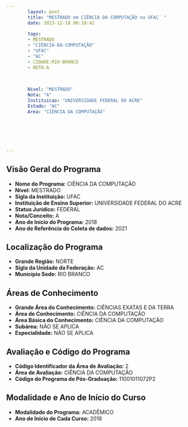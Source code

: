```yaml
---
        layout: post
        title: "MESTRADO em CIÊNCIA DA COMPUTAÇÃO na UFAC  "
        date: 2023-12-18 00:10:42
     
        tags:
        - MESTRADO
        - "CIÊNCIA-DA-COMPUTAÇÃO"
        - "UFAC"
        - "AC"
        - CIDADE:RIO-BRANCO
        - NOTA:A
        
       

        Nivel: "MESTRADO"
        Nota: "A"
        Instituicao: "UNIVERSIDADE FEDERAL DO ACRE"
        Estado: "AC"
        Area: "CIÊNCIA DA COMPUTAÇÃO"
        
        
        
        
        
        
---
```

## Visão Geral do Programa
- **Nome do Programa:** CIÊNCIA DA COMPUTAÇÃO
- **Nível:** MESTRADO
- **Sigla da Instituição:** UFAC
- **Instituição de Ensino Superior:** UNIVERSIDADE FEDERAL DO ACRE
- **Status Jurídico:** FEDERAL
- **Nota/Conceito:** A
- **Ano de Início do Programa:** 2018
- **Ano de Referência do Coleta de dados:** 2021

## Localização do Programa
- **Grande Região:** NORTE
- **Sigla da Unidade da Federação:** AC
- **Município Sede:** RIO BRANCO

## Áreas de Conhecimento
- **Grande Área do Conhecimento:** CIÊNCIAS EXATAS E DA TERRA
- **Área de Conhecimento:** CIÊNCIA DA COMPUTAÇÃO
- **Área Básica do Conhecimento:** CIÊNCIA DA COMPUTAÇÃO
- **Subárea:** NÃO SE APLICA
- **Especialidade:** NÃO SE APLICA

## Avaliação e Código do Programa
- **Código Identificador da Área de Avaliação:** 2
- **Área de Avaliação:** CIÊNCIA DA COMPUTAÇÃO
- **Código do Programa de Pós-Graduação:** 11001011072P2


## Modalidade e Ano de Início do Curso
- **Modalidade do Programa:** ACADÊMICO
- **Ano de Início de Cada Curso:** 2018

